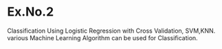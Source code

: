 # Ex.No.2
Classification Using Logistic Regression with Cross Validation, SVM,KNN. various Machine Learning Algorithm can be used for Classification.
